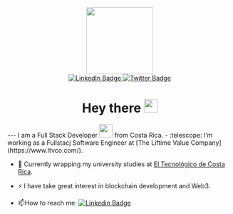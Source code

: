 <div id="header" align="center">
  <img src="https://media.giphy.com/media/Dh5q0sShxgp13DwrvG/giphy.gif" width="150"/>
  <div id="badges">
    <a href="https://www.linkedin.com/in/daniel-bejarano-alfaro-18a283206/">
      <img src="https://img.shields.io/badge/LinkedIn-blue?style=for-the-badge&logo=linkedin&logoColor=white" alt="LinkedIn Badge"/>
    </a>
    <a href="https://twitter.com/lil_beja">
      <img src="https://img.shields.io/badge/Twitter-blue?style=for-the-badge&logo=twitter&logoColor=white" alt="Twitter Badge"/>
    </a>
  </div>
  <img src="https://komarev.com/ghpvc/?username=dbejarano820&style=flat-square&color=blue" alt=""/>
  <h1>
    Hey there
    <img src="https://media.giphy.com/media/hvRJCLFzcasrR4ia7z/giphy.gif" width="30px"/>
  </h1>
</div>
---
I am a Full Stack Developer <img src="https://media.giphy.com/media/WUlplcMpOCEmTGBtBW/giphy.gif" width="30"> from Costa Rica.
- :telescope: I’m working as a Fullstacj Software Engineer at [The Liftime Value Company](https://www.ltvco.com/).

- :seedling: Currently wrapping my university studies at [El Tecnológico de Costa Rica](https://www.tec.ac.cr/).

- :zap: I have take great interest in blockchain development and Web3.

- :mailbox:How to reach me: [![Linkedin Badge](https://img.shields.io/badge/-kakbar-blue?style=flat&logo=Linkedin&logoColor=white)](your-linkedin-url)
